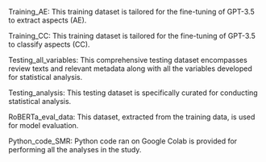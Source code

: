 Training_AE: This training dataset is tailored for the fine-tuning of GPT-3.5 to extract aspects (AE).

Training_CC: This training dataset is tailored for the fine-tuning of GPT-3.5 to classify aspects (CC).

Testing_all_variables: This comprehensive testing dataset encompasses review texts and relevant metadata along with all the variables developed for statistical analysis.

Testing_analysis: This testing dataset is specifically curated for conducting statistical analysis.

RoBERTa_eval_data: This dataset, extracted from the training data, is used for model evaluation.

Python_code_SMR: Python code ran on Google Colab is provided for performing all the analyses in the study.

